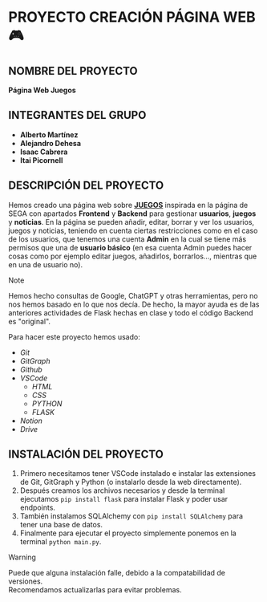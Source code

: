 # PROYECTO CREACIÓN PÁGINA WEB 🎮
## NOMBRE DEL PROYECTO
**Página Web Juegos**
## INTEGRANTES DEL GRUPO
- **Alberto Martínez**
- **Alejandro Dehesa**
- **Isaac Cabrera**
- **Itai Picornell**  
## DESCRIPCIÓN DEL PROYECTO
Hemos creado una página web sobre <ins>**JUEGOS**</ins> inspirada en la página de SEGA con apartados **Frontend** y **Backend** para gestionar **usuarios**, **juegos** y **noticias**. En la página se pueden añadir, editar, borrar y ver los usuarios, juegos y noticias, teniendo en cuenta ciertas restricciones como en el caso de los usuarios, que tenemos una cuenta **Admin** en la cual se tiene más permisos que una de **usuario básico** (en esa cuenta Admin puedes hacer cosas como por ejemplo editar juegos, añadirlos, borrarlos..., mientras que en una de usuario no).

> [!NOTE]
> Hemos hecho consultas de Google, ChatGPT y otras herramientas, pero no nos hemos basado en lo que nos decía. De hecho, la mayor ayuda es de las anteriores actividades de Flask hechas en clase y todo el código Backend es "original".

Para hacer este proyecto hemos usado:  
- *Git*  
- *GitGraph*  
- *Github*
- *VSCode*
  - *HTML*
  - *CSS*
  - *PYTHON*
  - *FLASK*
- *Notion*
- *Drive*  
## INSTALACIÓN DEL PROYECTO
1. Primero necesitamos tener VSCode instalado e instalar las extensiones de Git, GitGraph y Python (o instalarlo desde la web directamente).
2. Después creamos los archivos necesarios y desde la terminal ejecutamos `pip install flask` para instalar Flask y poder usar endpoints.
3. También instalamos SQLAlchemy con `pip install SQLAlchemy` para tener una base de datos.
4. Finalmente para ejecutar el proyecto simplemente ponemos en la terminal `python main.py`.  
> [!WARNING]
> Puede que alguna instalación falle, debido a la compatabilidad de versiones.  
> Recomendamos actualizarlas para evitar problemas.
